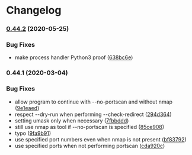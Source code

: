 # Changelog

### [0.44.2](https://github.com/PeterMosmans/security-scripts/compare/v0.44.1...v0.44.2) (2020-05-25)


### Bug Fixes

* make process handler Python3 proof ([638bc6e](https://github.com/PeterMosmans/security-scripts/commit/638bc6e3ebd5edc5fdd597708e34493c4f76f6ad))

### 0.44.1 (2020-03-04)


### Bug Fixes

* allow program to continue with --no-portscan and without nmap ([9e1eaed](https://github.com/PeterMosmans/security-scripts/commit/9e1eaedac73c4814292156642ceda40c2f9bf7f8))
* respect --dry-run when performing --check-redirect ([294d364](https://github.com/PeterMosmans/security-scripts/commit/294d364604031b9feba63909d24101115afc29a3))
* setting umask only when necessary ([7fbbddd](https://github.com/PeterMosmans/security-scripts/commit/7fbbdddbd0a4232bfcb0e1981a56a75ffbcdc5ef))
* still use nmap as tool if --no-portscan is specified ([85ce908](https://github.com/PeterMosmans/security-scripts/commit/85ce908e9c3459b2d828cd13efb62f62d32752a8))
* typo ([9fa9b91](https://github.com/PeterMosmans/security-scripts/commit/9fa9b916575b6b6651c02ddd2c31285acf59511f))
* use specified port numbers even when nmap is not present ([bf83792](https://github.com/PeterMosmans/security-scripts/commit/bf83792c8db1fabba10491ee32a3e990a4896554))
* use specified ports when not performing portscan ([cda920c](https://github.com/PeterMosmans/security-scripts/commit/cda920c59e4144dcba91ad49594217d124fe3dec))

